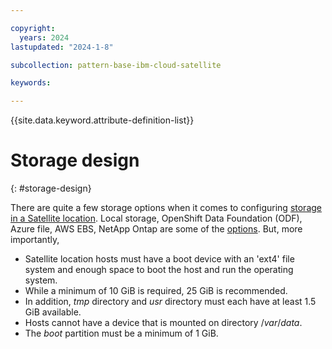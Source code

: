```yaml
---

copyright:
  years: 2024
lastupdated: "2024-1-8"

subcollection: pattern-base-ibm-cloud-satellite

keywords:

---
```


{{site.data.keyword.attribute-definition-list}}

# Storage design
{: #storage-design}

<!-- text for storage design considerations goes here -->
There are quite a few storage options when it comes to configuring [storage in a Satellite location](https://cloud.ibm.com/docs/satellite?topic=satellite-reqs-host-storage). Local storage, OpenShift Data Foundation (ODF), Azure file, AWS EBS, NetApp Ontap are some of the [options](https://cloud.ibm.com/docs/satellite?topic=satellite-storage-template-ov). But, more importantly,
- Satellite location hosts must have a boot device with an 'ext4' file system and enough space to boot the host and run the operating system.
- While a minimum of 10 GiB is required, 25 GiB is recommended.
- In addition, *tmp* directory and *usr* directory must each have at least 1.5 GiB available.
- Hosts cannot have a device that is mounted on directory /*var*/*data*.
- The *boot* partition must be a minimum of 1 GiB.
